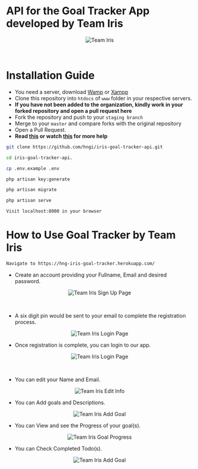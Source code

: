# API for the Goal Tracker App developed by Team Iris
<!-- [![Build Status](https://travis-ci.org/timolinn/hng.tech.svg?branch=master)](https://travis-ci.org/timolinn/hng.tech) -->

<div align="center">

![Team Iris](https://res.cloudinary.com/dka33u9mx/image/upload/v1569325835/iris-logo_stgywb.png)

<br>

</div>

# Installation Guide

- You need a server, download [Wamp](http://www.wampserver.com/en/) or [Xampp](https://www.apachefriends.org/index.html)
- Clone this repository into `htdocs` of `www` folder in your respective servers. <br>
- **If you have not been added to the organization, kindly work in your forked repository and open a pull request here** <br>
- Fork the repository and push to your `staging branch`
- Merge to your `master` and compare forks with the original repository
- Open a Pull Request.
- **Read [this](https://help.github.com/en/articles/creating-a-pull-request-from-a-fork) or watch [this](https://www.youtube.com/watch?v=G1I3HF4YWEw) for more help**

```bash
git clone https://github.com/hngi/iris-goal-tracker-api.git
```

```bash
cd iris-goal-tracker-api.
```

```bash
cp .env.example .env
```

```bash
php artisan key:generate
```

```bash
php artisan migrate
```

```bash
php artisan serve
```

```bash
Visit localhost:8000 in your browser
```

# How to Use Goal Tracker by Team Iris

```bash
Navigate to https://hng-iris-goal-tracker.herokuapp.com/
```

- Create an account providing your Fullname, Email and desired password.
<div align="center">

![Team Iris Sign Up Page](https://res.cloudinary.com/dka33u9mx/image/upload/v1569487701/sign_up_vlvsmm.png)

<br>

</div>

- A six digit pin would be sent to your email to complete the registration process.
<div align="center">

![Team Iris Login Page](https://res.cloudinary.com/dka33u9mx/image/upload/v1569487708/validate_u3fxqq.png)
<br>

</div>

- Once registration is complete, you can login to our app.
<div align="center">

![Team Iris Login Page](https://res.cloudinary.com/dka33u9mx/image/upload/v1569487712/login_ef1htr.png)

<br>

</div>

- You can edit your Name and Email.
<div align="center">

![Team Iris Edit Info](https://res.cloudinary.com/dka33u9mx/image/upload/v1569488450/editacct_zeejsf.png)
<br>

</div>

- You can Add goals and Descriptions.
<div align="center">

![Team Iris Add Goal](https://res.cloudinary.com/dka33u9mx/image/upload/v1569489099/addgoal_ydvcsg.png)
<br>

</div>

- You can View and see the Progress of your goal(s).
<div align="center">

![Team Iris Goal Progress](https://res.cloudinary.com/dka33u9mx/image/upload/v1569489296/at_a_glance_oteew3.png)
<br>

</div>

- You can Check Completed Todo(s).
<div align="center">

![Team Iris Add Goal](https://res.cloudinary.com/dka33u9mx/image/upload/v1569489099/todo_unmbqe.png)
<br>

</div>
